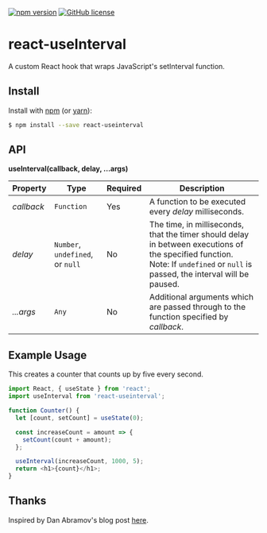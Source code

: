 [![npm version](https://img.shields.io/npm/v/react-useinterval.svg?style=flat)](https://www.npmjs.com/package/react-useinterval) [![GitHub license](https://img.shields.io/badge/license-MIT-blue.svg)](https://github.com/johndiiorio/react-useinterval/blob/master/LICENSE)

# react-useInterval
A custom React hook that wraps JavaScript's setInterval function.

## Install

Install with [npm](https://www.npmjs.com/) (or [yarn](https://yarnpkg.com/)):

```sh
$ npm install --save react-useinterval
```

## API

**useInterval(callback, delay, ...args)**

| Property | Type | Required | Description |
|----------|------| -------- |-------------|
*callback* | `Function` | Yes | A function to be executed every *delay* milliseconds.
*delay*    | `Number`, `undefined`, or `null` | No | The time, in milliseconds, that the timer should delay in between executions of the specified function. Note: If `undefined` or `null` is passed, the interval will be paused. |
| *...args* | `Any` | No | Additional arguments which are passed through to the function specified by *callback*. |

## Example Usage

This creates a counter that counts up by five every second.

```js
import React, { useState } from 'react';
import useInterval from 'react-useinterval';

function Counter() {
  let [count, setCount] = useState(0);

  const increaseCount = amount => {
    setCount(count + amount);
  };

  useInterval(increaseCount, 1000, 5);
  return <h1>{count}</h1>;
}
```
## Thanks
Inspired by Dan Abramov's blog post [here](https://overreacted.io/making-setinterval-declarative-with-react-hooks/).

